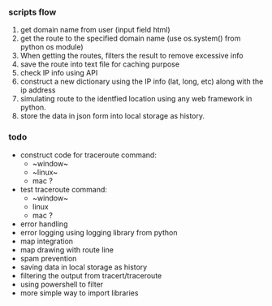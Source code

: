 ### scripts flow

1. get domain name from user (input field html)
2. get the route to the specified domain name (use os.system() from python os module)
3. When getting the routes, filters the result to remove excessive info
4. save the route into text file for caching purpose
5. check IP info using API
6. construct a new dictionary using the IP info (lat, long, etc) along with the ip address
7. simulating route to the identfied location using any web framework in python.
8. store the data in json form into local storage as history.


### todo

- construct code for traceroute command:
    - ~window~
    - ~linux~
    - mac ?
- test traceroute command:
    - ~window~
    - linux
    - mac ?
- error handling
- error logging using logging library from python
- map integration
- map drawing with route line
- spam prevention
- saving data in local storage as history
- filtering the output from tracert/traceroute
- using powershell to filter 
- more simple way to import libraries